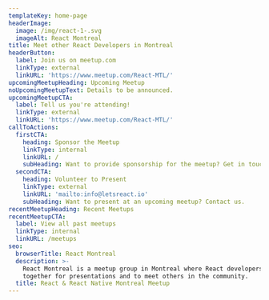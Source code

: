 ```yaml
---
templateKey: home-page
headerImage:
  image: /img/react-1-.svg
  imageAlt: React Montreal
title: Meet other React Developers in Montreal
headerButton:
  label: Join us on meetup.com
  linkType: external
  linkURL: 'https://www.meetup.com/React-MTL/'
upcomingMeetupHeading: Upcoming Meetup
noUpcomingMeetupText: Details to be announced.
upcomingMeetupCTA:
  label: Tell us you're attending!
  linkType: external
  linkURL: 'https://www.meetup.com/React-MTL/'
callToActions:
  firstCTA:
    heading: Sponsor the Meetup
    linkType: internal
    linkURL: /
    subHeading: Want to provide sponsorship for the meetup? Get in touch.
  secondCTA:
    heading: Volunteer to Present
    linkType: external
    linkURL: 'mailto:info@letsreact.io'
    subHeading: Want to present at an upcoming meetup? Contact us.
recentMeetupHeading: Recent Meetups
recentMeetupCTA:
  label: View all past meetups
  linkType: internal
  linkURL: /meetups
seo:
  browserTitle: React Montreal
  description: >-
    React Montreal is a meetup group in Montreal where React developers get
    together for presentations and to meet others in the community.
  title: React & React Native Montreal Meetup
---
```


